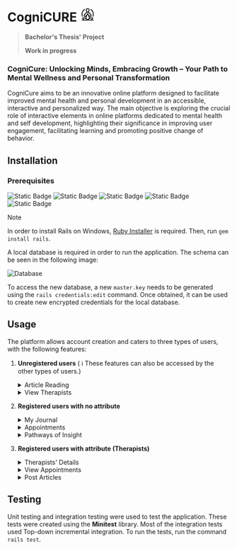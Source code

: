 # CogniCURE <img src="app/assets/images/metoday.png" alt="Your Logo" width="35">


> **Bachelor's Thesis' Project**
> 
> **Work in progress**

### CogniCure: Unlocking Minds, Embracing Growth – Your Path to Mental Wellness and Personal Transformation
CogniCure aims to be an innovative online platform designed to facilitate improved mental health and personal development in an accessible, interactive and personalized way. The main objective is exploring the crucial role of interactive elements in online platforms dedicated to mental health and self development, highlighting their significance in improving user engagement, facilitating learning and promoting positive change of behavior.

## Installation 
### Prerequisites

![Static Badge](https://img.shields.io/badge/Ruby-v3.1.3-%23CC342D?logo=ruby)
![Static Badge](https://img.shields.io/badge/Ruby%20on%20Rails-v7.0.4-%23D30001?logo=rubyonrails)
![Static Badge](https://img.shields.io/badge/Node.js-v16.18.0-%23339933?logo=nodedotjs&logoColor=white)
![Static Badge](https://img.shields.io/badge/Yarn-v1.22.19-%232C8EBB?logo=yarn&logoColor=white)
![Static Badge](https://img.shields.io/badge/PostgreSQL-v1.1-%234169E1?logo=postgresql&logoColor=white)

> [!NOTE]
> In order to install Rails on Windows, [Ruby Installer](https://rubyinstaller.org/) is required. Then, run `gem install rails`.

A local database is required in order to run the application. The schema can be seen in the following image:

![Database](https://github.com/Andreea2422/CogniCure/assets/100094242/d4c89aed-ce63-4c77-9b64-44c8afd97449)


To access the new database, a new `master.key` needs to be generated using the `rails credentials:edit` command. Once obtained, it can be used to create new encrypted credentials for the local database.


## Usage
The platform allows account creation and caters to three types of users, with the following features:
1. **Unregistered users** ( :information_source: These features can also be accessed by the other types of users.)
    <details> <summary>Article Reading</summary> 
        Users are offered a wide range of resources in the "Discover A-Z" page, resources that can be accessed without the need for an account. They can use the search bar to search for specific keywords. Keywords are suggested based on what is entered in the searchbar. A list of all keywords is displayed further down the page, each redirecting to a page with articles containing that keyword.
      
      ![CogniCure - Google Chrome 2024-03-24 21-09-45 (online-video-cutter com) (1)](https://github.com/Andreea2422/CogniCure/assets/100094242/dd374c84-762b-4128-a365-1e7d705d378b)

     The link "Self-growth" links to a page with all articles containing keywords related to personal development. "Techniques to use" works in the same way. The "Mental Health" page is intended for users who suffer in particular from the respective disorders, but also for those who want to get more information about the topics addressed. Also in the Discover section, the site also offers a more interactive part where users can take quizzes from the various fields covered on the site, some examples being "What's my personality type?", "How much do you know about anxiety?" and so on. These quizzes can be retaken any number of times.
    </details>

    <details> <summary>View Therapists</summary> 
        A list of therapists registered on the platform can also be consulted. This list can be filtered by certain categories, and selecting a therapist will redirect the user to their profile.

   ![image](https://github.com/Andreea2422/CogniCure/assets/100094242/2d70e287-d78f-47a0-96ec-82dba3909294)

   </details>
   
1. **Registered users with no attribute**
   <details> <summary> My Journal </summary> 
     
      By accessing the "My Journal" page, the user will be redirected to a mood-tracker. The user chooses a mood from the given categories that will be associated with the current day, after which the chart and diary will be updated. They can also input any feelings they had during the day that affected their mood in the journal.
     
     ![CogniCure - Google Chrome 2024-03-23 20-24-58 (online-video-cutter com) (3)](https://github.com/Andreea2422/CogniCure/assets/100094242/0919e076-9aaf-4187-9fdd-7fee7f26d2c0)

      The user can view their moods from the current week or have the option to display all moods from the current month. They can also navigate through previous weeks and months. The chart was made using the **Chartkick** library.

      ![MoodTrackerAF](https://github.com/Andreea2422/CogniCure/assets/100094242/0e9ed07d-f668-4886-828d-6c2f80ce82f6)


   </details>
   
   <details> <summary> Appointments </summary> 
      By accessing the "Appointments" page, the user can view the appointments made with certain therapists. Here they can see upcoming appointments, as well as past ones. The user can also opt to make a new appointment. Once on the new page, they will be greeted with a list of therapists from which they will have to select the one they want to complete the appointment form for. The user will be asked for a patient name and to choose a time when the therapist is free to contact them. The calendar is updated according to the selected therapist. Each therapist can only have one appointment per day. Busy days will be blocked and cannot be selected from the calendar.
   

   </details>
   <details> <summary> Pathways of Insight </summary> 
       Another important interactive element is in the serious game "Pathways of Insight" that implements a choice-based gameplay. The game offers three categories from where the situations with their respective choices can start. This category is decided based on the user's chosen mood on that day, or will be randomly assigned by a number from one to three if there is no registered mood.
   

   </details>
   
2. **Registered users with attribute (Therapists)**
   <details> <summary> Therapists' Details </summary> 
     When a user registers as a therapist, they have to create a public profile for them in order to be discovered by other users on the site. They can enter a short biography, the fields in which they work, their work experience and some contact information. This information can also be updated later if necessary.


   </details>
   <details> <summary> View Appointments </summary> 
     A user can view the appointments they currently have with different patients, both past and upcoming.

   </details>
   <details> <summary> Post Articles </summary> 
     Therapists can create articles that will be saved and viewed on the platform. They can enter a title, a small description of what the article is about, attach a cover image, add the content of the article taking into account the rules displayed to format it, the reading time of the article and, if necessary, a quote deemed appropriate for the article. In addition, for a valid article, certain keywords must be selected from a given list to categorize the article in a specific field.

   </details>


## Testing
Unit testing and integration testing were used to test the application. These tests were created using the **Minitest** library. Most of the integration tests used Top-down incremental integration. To run the tests, run the command `rails test`.



